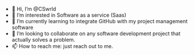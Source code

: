 - 👋 Hi, I’m @CSwrld
- 👀 I’m interested in Software as a service (Saas)
- 🌱 I’m currently learning to integrate GitHub with my project management software
- 💞️ I’m looking to collaborate on any software development project that actually solves a problem.
- 📫 How to reach me: just reach out to me.

